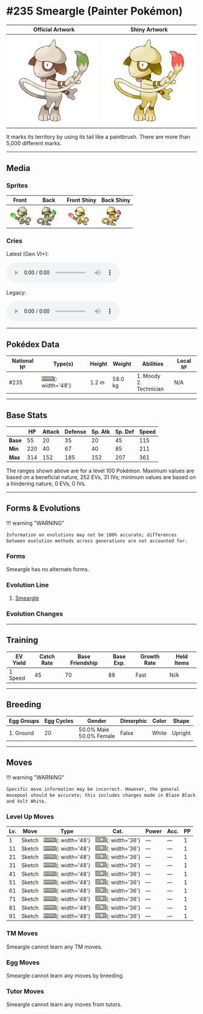 # #235 Smeargle (Painter Pokémon)

| Official Artwork | Shiny Artwork |
| --- | --- |
| ![Official Artwork](../assets/sprites/smeargle/official_artwork.png) | ![Shiny Artwork](../assets/sprites/smeargle/official_artwork_shiny.png) |

It marks its territory by using its tail like a paintbrush. There are more than 5,000 different marks.

---

## Media

### Sprites

| Front | Back | Front Shiny | Back Shiny |
| --- | --- | --- | --- |
| ![Front](../assets/sprites/smeargle/front.gif) | ![Back](../assets/sprites/smeargle/back.gif) | ![Front Shiny](../assets/sprites/smeargle/front_shiny.gif) | ![Back Shiny](../assets/sprites/smeargle/back_shiny.gif) |

### Cries

Latest (Gen VI+):

<audio controls>
<source src='../../assets/cries/smeargle/latest.ogg' type='audio/ogg'>
  Your browser does not support the audio element.
</audio>

Legacy:

<audio controls>
<source src='../../assets/cries/smeargle/legacy.ogg' type='audio/ogg'>
  Your browser does not support the audio element.
</audio>

---

## Pokédex Data

| National № | Type(s) | Height | Weight | Abilities | Local № |
|------------|---------|--------|--------|-----------|---------|
| #235 | ![normal](../assets/types/normal.png){: width='48'} | 1.2 m | 58.0 kg | 1. Moody<br>2. Technician | N/A |

---

## Base Stats
|   | HP | Attack | Defense | Sp. Atk | Sp. Def | Speed |
|---|----|--------|---------|---------|---------|-------|
| **Base** | 55 | 20 | 35 | 20 | 45 | 115 |
| **Min** | 220 | 40 | 67 | 40 | 85 | 211 |
| **Max** | 314 | 152 | 185 | 152 | 207 | 361 |

The ranges shown above are for a level 100 Pokémon. Maximum values are based on a beneficial nature, 252 EVs, 31 IVs; minimum values are based on a hindering nature, 0 EVs, 0 IVs.

---

## Forms & Evolutions

!!! warning "WARNING"

    Information on evolutions may not be 100% accurate; differences between evolution methods across generations are not accounted for.

### Forms

Smeargle has no alternate forms.

### Evolution Line

1. [Smeargle](smeargle.md/)



### Evolution Changes


---

## Training

| EV Yield | Catch Rate | Base Friendship | Base Exp. | Growth Rate | Held Items |
|----------|------------|-----------------|-----------|-------------|------------|
| 1 Speed | 45 | 70 | 88 | Fast | N/A |

---

## Breeding

| Egg Groups | Egg Cycles | Gender | Dimorphic | Color | Shape |
|------------|------------|--------|-----------|-------|-------|
| 1. Ground | 20 | 50.0% Male<br>50.0% Female | False | White | Upright |

---

## Moves

!!! warning "WARNING"

    Specific move information may be incorrect. However, the general movepool should be accurate; this includes changes made in Blaze Black and Volt White.

### Level Up Moves

| Lv. | Move | Type | Cat. | Power | Acc. | PP |
| --- | --- | --- | --- | --- | --- | --- |
| 1 | Sketch | ![normal](../assets/types/normal.png){: width='48'} | ![status](../assets/move_category/status.png){: width='36'} | — | — | 1 |
| 11 | Sketch | ![normal](../assets/types/normal.png){: width='48'} | ![status](../assets/move_category/status.png){: width='36'} | — | — | 1 |
| 21 | Sketch | ![normal](../assets/types/normal.png){: width='48'} | ![status](../assets/move_category/status.png){: width='36'} | — | — | 1 |
| 31 | Sketch | ![normal](../assets/types/normal.png){: width='48'} | ![status](../assets/move_category/status.png){: width='36'} | — | — | 1 |
| 41 | Sketch | ![normal](../assets/types/normal.png){: width='48'} | ![status](../assets/move_category/status.png){: width='36'} | — | — | 1 |
| 51 | Sketch | ![normal](../assets/types/normal.png){: width='48'} | ![status](../assets/move_category/status.png){: width='36'} | — | — | 1 |
| 61 | Sketch | ![normal](../assets/types/normal.png){: width='48'} | ![status](../assets/move_category/status.png){: width='36'} | — | — | 1 |
| 71 | Sketch | ![normal](../assets/types/normal.png){: width='48'} | ![status](../assets/move_category/status.png){: width='36'} | — | — | 1 |
| 81 | Sketch | ![normal](../assets/types/normal.png){: width='48'} | ![status](../assets/move_category/status.png){: width='36'} | — | — | 1 |
| 91 | Sketch | ![normal](../assets/types/normal.png){: width='48'} | ![status](../assets/move_category/status.png){: width='36'} | — | — | 1 |

### TM Moves

Smeargle cannot learn any TM moves.
### Egg Moves

Smeargle cannot learn any moves by breeding.
### Tutor Moves

Smeargle cannot learn any moves from tutors.
